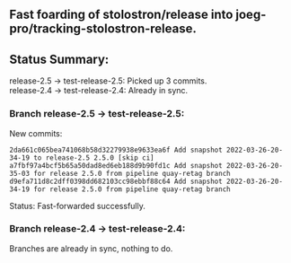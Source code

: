 ## Fast foarding of stolostron/release into joeg-pro/tracking-stolostron-release.

## Status Summary:

release-2.5 -> test-release-2.5: Picked up 3 commits.  
release-2.4 -> test-release-2.4: Already in sync.  

### Branch release-2.5 -> test-release-2.5:

New commits:

```
2da661c065bea741068b58d32279938e9633ea6f Add snapshot 2022-03-26-20-34-19 to release-2.5 2.5.0 [skip ci]
a7fbf97a4bcf5b65a50dad8ed6eb188d9b90fd1c Add snapshot 2022-03-26-20-35-03 for release 2.5.0 from pipeline quay-retag branch
d9efa711d8c2dff0398dd682103cc98ebbf88c64 Add snapshot 2022-03-26-20-34-19 for release 2.5.0 from pipeline quay-retag branch
```

Status: Fast-forwarded successfully.

### Branch release-2.4 -> test-release-2.4:

Branches are already in sync, nothing to do.
